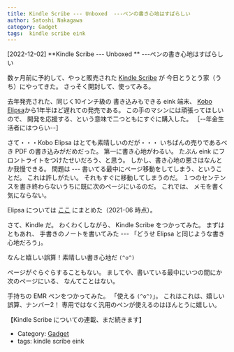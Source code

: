```yaml
---
title: Kindle Scribe --- Unboxed  ---ペンの書き心地はすばらしい
author: Satoshi Nakagawa
category: Gadget
tags:  kindle scribe eink
---
```


[2022-12-02] **Kindle Scribe --- Unboxed **  ---ペンの書き心地はすばらしい

 数ヶ月前に予約して、やっと販売された
[Kindle Scribe](https://www.amazon.co.jp/Kindle-Scribe-%E3%82%AD%E3%83%B3%E3%83%89%E3%83%AB-%E3%82%B9%E3%82%AF%E3%83%A9%E3%82%A4%E3%83%96-%E3%82%B9%E3%82%BF%E3%83%B3%E3%83%80%E3%83%BC%E3%83%89%E3%83%9A%E3%83%B3%E4%BB%98%E3%81%8D-%E6%89%8B%E6%9B%B8%E3%81%8D%E5%85%A5%E5%8A%9B%E6%A9%9F%E8%83%BD%E6%90%AD%E8%BC%89-16GB-10.2%E3%82%A4%E3%83%B3%E3%83%81%E3%83%87%E3%82%A3%E3%82%B9%E3%83%97%E3%83%AC%E3%82%A4-%E3%83%84-%E3%83%86%E3%82%AC-%E3%83%8B%E3%83%A5%E3%82%A6%E3%83%AA%E3%83%A7%E3%82%AF%E3%82%AD%E3%83%8E%E3%82%A6%E3%83%88%E3%82%A6%E3%82%B5%E3%82%A4/dp/B09BRG33C3/ref=sr_1_1?__mk_ja_JP=%E3%82%AB%E3%82%BF%E3%82%AB%E3%83%8A&crid=22YXQJSE69VJ&keywords=scribe&m=AN1VRQENFRJN5&qid=1670296612&refinements=p_6%3AAN1VRQENFRJN5&sprefix=scrib%2Caps%2C301&sr=8-1) が
今日とうとう家（うち）にやってきた。
さっそく開封して、使ってみる。

 去年発売された、同じく10インチ級の
書き込みもできる  eink 端末、
[Kobo Elipsa](https://books.rakuten.co.jp/event/e-book/ereaders/koboelipsa/)から1年半ほど遅れての発売である。
この手のマシンには頑張ってほしいので、
開発を応援する、という意味で二つともにすぐに購入した。
［--年金生活者にはつらい--］

 さて・・・Kobo Elipsa はとても素晴しいのだが・・・
いちばんの売りであるべき PDF の書き込みがだめだった。
第一に書き心地がわるい。
たぶん eink にフロントライトをつけたせいだろう、と思う。
しかし、書き心地の悪さはなんとか我慢できる。
問題は ---
書いてる最中にページ移動をしてしまう、ということだ。
これは許しがたい。
それもすぐに移動してしまうのだ。
１つのセンテンスを書き終わらないうちに既に次のページにいるのだ。
これでは、
メモを書く気にならない。

 Elipsa については
[ここ](http://www.merapano.net/~satoshi/private/diary/2021-06-25-1.html) にまとめた（2021-06 時点）。

 さて、Kindle だ。
わくわくしながら、
Kindle Scribe をつかってみた。
まずはともあれ、
手書きのノートを書いてみた ---
「どうせ Elipsa と同じような書き心地だろう」。

 なんと嬉しい誤算！素晴しい書き心地だ `(^o^)`

 ページがぐらぐらすることもない。
ましてや、書いている最中にいつの間にか次のページにいる、
なんてことはない。

 手持ちの EMR ペンをつかってみた。
「使える `(^o^)`」。
これはこれは、嬉しい誤算、ナンバー2！
専用ではなく汎用のペンが使えるのはほんとうに嬉しい。

 【Kindle Scribe についての連載、まだ続きます】

- Category: [Gadget](https://merapano.github.io/categories.html#Gadget)
- tags:  kindle scribe eink
